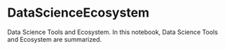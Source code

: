 # DataScienceEcosystem
Data Science Tools and Ecosystem. In this notebook, Data Science Tools and Ecosystem are summarized.
